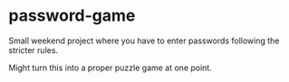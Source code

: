 # password-game

Small weekend project where you have to enter passwords following the stricter rules.

Might turn this into a proper puzzle game at one point.
